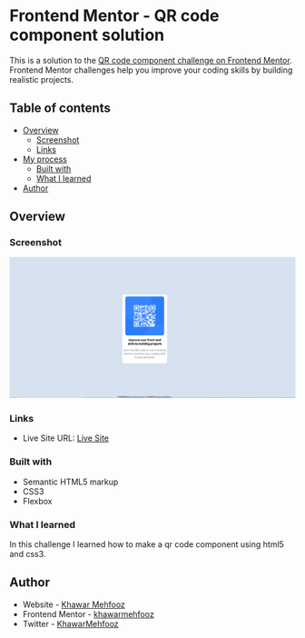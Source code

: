 # Frontend Mentor - QR code component solution

This is a solution to the [QR code component challenge on Frontend Mentor](https://www.frontendmentor.io/challenges/qr-code-component-iux_sIO_H). Frontend Mentor challenges help you improve your coding skills by building realistic projects. 

## Table of contents

- [Overview](#overview)
  - [Screenshot](#screenshot)
  - [Links](#links)
- [My process](#my-process)
  - [Built with](#built-with)
  - [What I learned](#what-i-learned)
- [Author](#author)

## Overview

### Screenshot

![](/images/qr-code.png)

### Links

- Live Site URL: [Live Site](https://qr-code-component-v1.netlify.app/)


### Built with

- Semantic HTML5 markup
- CSS3
- Flexbox


### What I learned

In this challenge I learned how to make a qr code component using html5 and css3.


## Author

- Website - [Khawar Mehfooz](https://khawarmehfooz.com)
- Frontend Mentor - [khawarmehfooz](https://www.frontendmentor.io/profile/khawarmehfooz)
- Twitter - [KhawarMehfooz](https://www.twitter.com/KhawarMehfooz)

